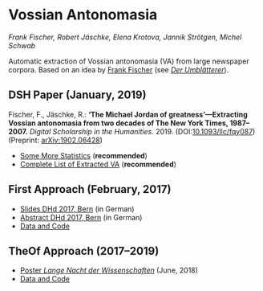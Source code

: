 
# Vossian Antonomasia

*Frank Fischer, Robert Jäschke, Elena Krotova, Jannik Strötgen, Michel Schwab*

Automatic extraction of Vossian antonomasia (VA) from large newspaper
corpora. Based on an idea by [Frank
Fischer](https://twitter.com/umblaetterer) (see *[Der Umblätterer](http://www.umblaetterer.de/datenzentrum/vossianische-antonomasien.html)*).

## DSH Paper (January, 2019)
Fischer, F., Jäschke, R.: **‘The Michael Jordan of greatness’—Extracting
Vossian antonomasia from two decades of The New York Times,
1987–2007.** *Digital Scholarship in the
Humanities*. 2019. (DOI:[10.1093/llc/fqy087](https://doi.org/10.1093/llc/fqy087)) (Preprint: [arXiv:1902.06428](https://arxiv.org/abs/1902.06428))

- [Some More Statistics](theof/humans/statistics.md) (**recommended**)
- [Complete List of Extracted VA](theof/humans/vossantos.md) (**recommended**)

## First Approach (February, 2017)
- [Slides DHd 2017, Bern](https://lehkost.github.io/slides/2017-bern/) (in German)
- [Abstract DHd 2017, Bern](http://www.dhd2017.ch/wp-content/uploads/2017/02/Abstractband_ergaenzt.pdf#page=122) (in German)
- [Data and Code](first)

## TheOf Approach (2017–2019)
- [Poster *Lange Nacht der Wissenschaften*](https://doi.org/10.6084%2fm9.figshare.6531140) (June, 2018)
- [Data and Code](https://github.com/weltliteratur/vossanto/tree/master/theof)

